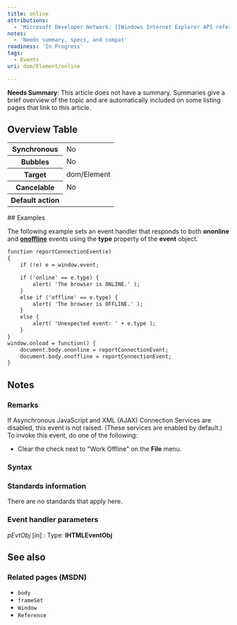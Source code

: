 ```yaml
---
title: online
attributions:
  - 'Microsoft Developer Network: [[Windows Internet Explorer API reference](http://msdn.microsoft.com/en-us/library/ie/hh828809%28v=vs.85%29.aspx) Article]'
notes:
  - 'Needs summary, specs, and compat'
readiness: 'In Progress'
tags:
  - Events
uri: dom/Element/online

---
```

**Needs Summary**: This article does not have a summary. Summaries give a brief overview of the topic and are automatically included on some listing pages that link to this article.

## Overview Table

<table class="wikitable">
<tr>
<th>
Synchronous

</th>
<td>
No

</td>
</tr>
<tr>
<th>
Bubbles

</th>
<td>
No

</td>
</tr>
<tr>
<th>
Target

</th>
<td>
dom/Element

</td>
</tr>
<tr>
<th>
Cancelable

</th>
<td>
No

</td>
</tr>
<tr>
<th>
Default action

</th>
<td>
</td>
</tr>
</table>
## Examples

The following example sets an event handler that responds to both **ononline** and [**onoffline**](/dom/Element/offline) events using the **type** property of the **event** object.

``` html
function reportConnectionEvent(e)
{
    if (!e) e = window.event;

    if ('online' == e.type) {
        alert( 'The browser is ONLINE.' );
    }
    else if ('offline' == e.type) {
        alert( 'The browser is OFFLINE.' );
    }
    else {
        alert( 'Unexpected event: ' + e.type );
    }
}
window.onload = function() {
    document.body.ononline = reportConnectionEvent;
    document.body.onoffline = reportConnectionEvent;
}
```

## Notes

### Remarks

If Asynchronous JavaScript and XML (AJAX) Connection Services are disabled, this event is not raised. (These services are enabled by default.) To invoke this event, do one of the following:

-   Clear the check next to "Work Offline" on the **File** menu.

### Syntax

### Standards information

There are no standards that apply here.

### Event handler parameters

*pEvtObj* [in]
:   Type: ****IHTMLEventObj****

## See also

### Related pages (MSDN)

-   `body`
-   `frameSet`
-   `Window`
-   `Reference`
